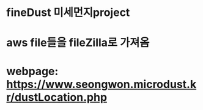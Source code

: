 # fineDust 미세먼지project
# aws file들을 fileZilla로 가져옴
# webpage: https://www.seongwon.microdust.kr/dustLocation.php 
